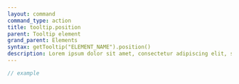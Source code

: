 ```yaml
---
layout: command
command_type: action
title: tooltip.position
parent: Tooltip element
grand_parent: Elements
syntax: getTooltip("ELEMENT_NAME").position()
description: Lorem ipsum dolor sit amet, consectetur adipiscing elit, sed do eiusmod tempor incididunt ut labore et dolore magna aliqua. Ut enim ad minim veniam, quis nostrud exercitation ullamco laboris nisi ut aliquip ex ea commodo consequat.
---
```


```javascript
// example
```